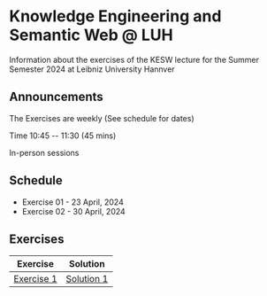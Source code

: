 # Knowledge Engineering and Semantic Web @ LUH
Information about the exercises of the KESW lecture for the Summer Semester 2024 at Leibniz University Hannver

## Announcements
The Exercises are weekly (See schedule for dates)

Time 10:45 -- 11:30 (45 mins)

In-person sessions

## Schedule
- Exercise 01 - 23 April, 2024
- Exercise 02 - 30 April, 2024

## Exercises

| Exercise | Solution |
|:--------:|:--------:|
|[Exercise 1](https://tibhannover.github.io/luh-kesw-2024/Exercises/Exercise\_01.pdf) | [Solution 1](#)|
